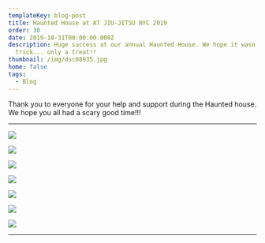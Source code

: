 ```yaml
---
templateKey: blog-post
title: Haunted House at AT JIU-JITSU NYC 2019
order: 30
date: 2019-10-31T00:00:00.000Z
description: Huge success at our annual Haunted House. We hope it wasn't a
  trick... only a treat!!
thumbnail: /img/dsc08935.jpg
home: false
tags:
  - Blog
---
```

Thank you to everyone for your help and support during the Haunted house. We hope you all had a scary good time!!!

---

![](/img/1572987336_tmp_dsc08815.jpg)

![](/img/1572987363_tmp_dsc08816.jpg)

![](/img/1572987407_tmp_dsc08846.jpg)

![](/img/1572987387_tmp_dsc08832.jpg)

![](/img/1572987439_tmp_dsc08892.jpg)

![](/img/1572987474_tmp_dsc08899.jpg)

![](/img/1572987488_tmp_dsc08930.jpg)

---
